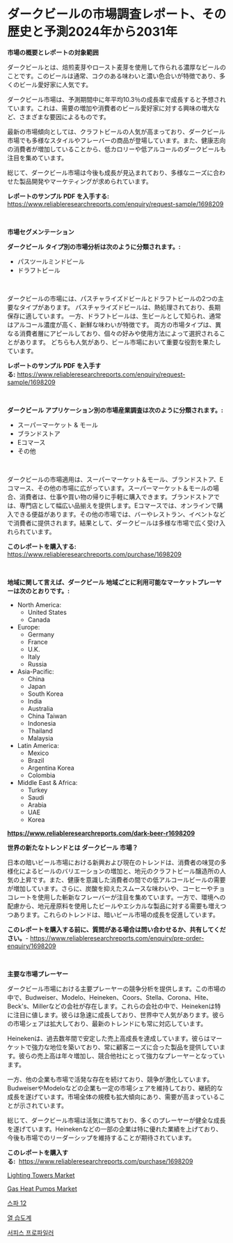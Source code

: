 <p><h1>ダークビールの市場調査レポート、その歴史と予測2024年から2031年</h1></p><p><strong>市場の概要とレポートの対象範囲</strong></p>
<p><p>ダークビールとは、焙煎麦芽やロースト麦芽を使用して作られる濃厚なビールのことです。このビールは通常、コクのある味わいと濃い色合いが特徴であり、多くのビール愛好家に人気です。</p><p>ダークビール市場は、予測期間中に年平均10.3％の成長率で成長すると予想されています。これは、需要の増加や消費者のビール愛好家に対する興味の増大など、さまざまな要因によるものです。</p><p>最新の市場傾向としては、クラフトビールの人気が高まっており、ダークビール市場でも多様なスタイルやフレーバーの商品が登場しています。また、健康志向の消費者が増加していることから、低カロリーや低アルコールのダークビールも注目を集めています。</p><p>総じて、ダークビール市場は今後も成長が見込まれており、多様なニーズに合わせた製品開発やマーケティングが求められています。</p></p>
<p><strong>レポートのサンプル PDF を入手する:</strong> <a href="https://www.reliableresearchreports.com/enquiry/request-sample/1698209">https://www.reliableresearchreports.com/enquiry/request-sample/1698209</a></p>
<p>&nbsp;</p>
<p><strong>市場セグメンテーション</strong></p>
<p><strong>ダークビール タイプ別の市場分析は次のように分類されます。:</strong></p>
<p><ul><li>パスツールミンドビール</li><li>ドラフトビール</li></ul></p>
<p>&nbsp;</p>
<p><p>ダークビールの市場には、パスチャライズドビールとドラフトビールの2つの主要なタイプがあります。 パスチャライズドビールは、熱処理されており、長期保存に適しています。 一方、ドラフトビールは、生ビールとして知られ、通常はアルコール濃度が高く、新鮮な味わいが特徴です。 両方の市場タイプは、異なる消費者層にアピールしており、個々の好みや使用方法によって選択されることがあります。 どちらも人気があり、ビール市場において重要な役割を果たしています。</p></p>
<p><strong>レポートのサンプル PDF を入手する:</strong>&nbsp;<a href="https://www.reliableresearchreports.com/enquiry/request-sample/1698209">https://www.reliableresearchreports.com/enquiry/request-sample/1698209</a></p>
<p>&nbsp;</p>
<p><strong> ダークビール アプリケーション別の市場産業調査は次のように分類されます。:</strong></p>
<p><ul><li>スーパーマーケット & モール</li><li>ブランドストア</li><li>Eコマース</li><li>その他</li></ul></p>
<p>&nbsp;</p>
<p><p>ダークビールの市場適用は、スーパーマーケット＆モール、ブランドストア、Eコマース、その他の市場に広がっています。スーパーマーケット＆モールの場合、消費者は、仕事や買い物の帰りに手軽に購入できます。ブランドストアでは、専門店として幅広い品揃えを提供します。Eコマースでは、オンラインで購入できる便益があります。その他の市場では、バーやレストラン、イベントなどで消費者に提供されます。結果として、ダークビールは多様な市場で広く受け入れられています。</p></p>
<p><strong>このレポートを購入する:</strong>&nbsp; <a href="https://www.reliableresearchreports.com/purchase/1698209">https://www.reliableresearchreports.com/purchase/1698209</a></p>
<p>&nbsp;</p>
<p><strong>地域に関して言えば、ダークビール 地域ごとに利用可能なマーケットプレーヤーは次のとおりです。:</strong></p>
<p><ul>
    <li>
        North America:
        <ul>
            <li>United States</li>
            <li>Canada</li>
        </ul>
    </li>
    <li>
        Europe:
        <ul>
            <li>Germany</li>
            <li>France</li>
            <li>U.K.</li>
            <li>Italy</li>
            <li>Russia</li>
        </ul>
    </li>
    <li>
        Asia-Pacific:
        <ul>
            <li>China</li>
            <li>Japan</li>
            <li>South Korea</li>
            <li>India</li>
            <li>Australia</li>
            <li>China Taiwan</li>
            <li>Indonesia</li>
            <li>Thailand</li>
            <li>Malaysia</li>
        </ul>
    </li>
    <li>
        Latin America:
        <ul>
            <li>Mexico</li>
            <li>Brazil</li>
            <li>Argentina Korea</li>
            <li>Colombia</li>
        </ul>
    </li>
    <li>
        Middle East & Africa:
        <ul>
            <li>Turkey</li>
            <li>Saudi</li>
            <li>Arabia</li>
            <li>UAE</li>
            <li>Korea</li>
        </ul>
    </li>
    </ul></p>
<p><strong><a href="https://www.reliableresearchreports.com/dark-beer-r1698209">https://www.reliableresearchreports.com/dark-beer-r1698209</a></strong>&nbsp;</p>
<p><strong>世界の新たなトレンドとは ダークビール 市場？</strong></p>
<p><p>日本の暗いビール市場における新興および現在のトレンドは、消費者の味覚の多様化によるビールのバリエーションの増加と、地元のクラフトビール醸造所の人気の上昇です。また、健康を意識した消費者の間での低アルコールビールの需要が増加しています。さらに、炭酸を抑えたスムースな味わいや、コーヒーやチョコレートを使用した斬新なフレーバーが注目を集めています。一方で、環境への配慮から、地元産原料を使用したビールやエシカルな製品に対する需要も増えつつあります。これらのトレンドは、暗いビール市場の成長を促進しています。</p></p>
<p><strong>このレポートを購入する前に、質問がある場合は問い合わせるか、共有してください。</strong>- <a href="https://www.reliableresearchreports.com/enquiry/pre-order-enquiry/1698209">https://www.reliableresearchreports.com/enquiry/pre-order-enquiry/1698209</a></p>
<p>&nbsp;</p>
<p><strong>主要な市場プレーヤー</strong></p>
<p><p>ダークビール市場における主要プレーヤーの競争分析を提供します。この市場の中で、Budweiser、Modelo、Heineken、Coors、Stella、Corona、Hite、Beck's、Millerなどの会社が存在します。これらの会社の中で、Heinekenは特に注目に値します。彼らは急速に成長しており、世界中で人気があります。彼らの市場シェアは拡大しており、最新のトレンドにも常に対応しています。</p><p>Heinekenは、過去数年間で安定した売上高成長を達成しています。彼らはマーケットで強力な地位を築いており、常に顧客ニーズに合った製品を提供しています。彼らの売上高は年々増加し、競合他社にとって強力なプレーヤーとなっています。</p><p>一方、他の企業も市場で活発な存在を続けており、競争が激化しています。BudweiserやModeloなどの企業も一定の市場シェアを維持しており、継続的な成長を遂げています。市場全体の規模も拡大傾向にあり、需要が高まっていることが示されています。</p><p>総じて、ダークビール市場は活気に満ちており、多くのプレーヤーが健全な成長を遂げています。Heinekenなどの一部の企業は特に優れた業績を上げており、今後も市場でのリーダーシップを維持することが期待されています。</p></p>
<p><strong>このレポートを購入する:</strong>&nbsp;&nbsp;<a href="https://www.reliableresearchreports.com/purchase/1698209">https://www.reliableresearchreports.com/purchase/1698209</a></p>
<p><p><a href="https://view.publitas.com/reportprime-1/analyzing-lighting-towers-market-global-industry-perspective-and-forecast-2024-to-2031/">Lighting Towers Market</a></p><p><a href="https://view.publitas.com/reportprime-1/gas-heat-pumps-market-analysis-its-cagr-market-segmentation-and-global-industry-overview/">Gas Heat Pumps Market</a></p><p><a href="https://medium.com/@jerrodhilll68/quot-pa-12-%EC%8B%9C%EC%9E%A5-%EB%B6%84%EC%84%9D-%EA%B8%80%EB%A1%9C%EB%B2%8C-%EC%82%B0%EC%97%85-%EC%A0%84%EB%A7%9D%EA%B3%BC-%EC%98%88%EC%B8%A1-2024%EB%85%84%EB%B6%80%ED%84%B0-2031%EB%85%84-quot-a01a3349791e">스파 12</a></p><p><a href="https://github.com/Tristiarton768456/Market-Research-Report-List-1/blob/main/113595729937.md">열 습도계</a></p><p><a href="https://github.com/vsoq0zknh59/Market-Research-Report-List-1/blob/main/209412829936.md">서피스 프로파일러</a></p></p>